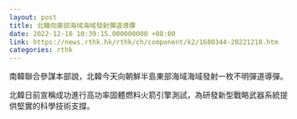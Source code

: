 ```yaml
---
layout: post
title: 北韓向東部海域海域發射彈道導彈
date: 2022-12-18 10:39:15.000000000 +08:00
link: https://news.rthk.hk/rthk/ch/component/k2/1680344-20221218.htm
categories: rthk
---
```


南韓聯合參謀本部說，北韓今天向朝鮮半島東部海域海域發射一枚不明彈道導彈。

北韓日前宣稱成功進行高功率固體燃料火箭引擎測試，為研發新型戰略武器系統提供堅實的科學技術支撐。
